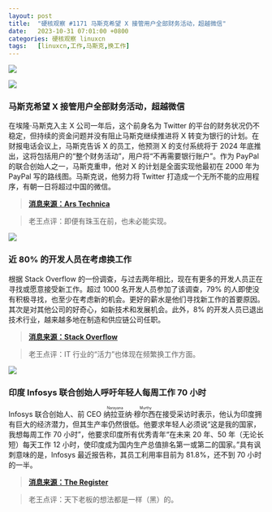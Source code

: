 ```yaml
---
layout: post
title:	"硬核观察 #1171 马斯克希望 X 接管用户全部财务活动，超越微信"
date:	2023-10-31 07:01:00 +0800 
categories:	硬核观察 linuxcn 
tags:	[linuxcn,工作,马斯克,换工作]
---
```



![](/Asserts/Images//attachment/album/202310/31/070017zbpiyeehgigpcprf.jpg)


![](/Asserts/Images//attachment/album/202310/31/070026lqqoni7i2sefqi2h.jpg)


### 马斯克希望 X 接管用户全部财务活动，超越微信


在埃隆·马斯克入主 X 公司一年后，这个前身名为 Twitter 的平台的财务状况仍不稳定，但持续的资金问题并没有阻止马斯克继续推进将 X 转变为银行的计划。在财报电话会议上，马斯克告诉 X 的员工，他预测 X 的支付系统将于 2024 年底推出，这将包括用户的“整个财务活动”，用户将“不再需要银行账户”。作为 PayPal 的联合创始人之一，马斯克重申，他对 X 的计划是全面实现他最初在 2000 年为 PayPal 写的路线图。马斯克说，他努力将 Twitter 打造成一个无所不能的应用程序，有朝一日将超过中国的微信。



> 
> **[消息来源：Ars Technica](https://arstechnica.com/tech-policy/2023/10/elon-musk-wants-your-entire-financial-life-on-x-by-2024/)**
> 
> 
> 



> 
> 老王点评：即便有珠玉在前，也未必能实现。
> 
> 
> 


![](/Asserts/Images//attachment/album/202310/31/070042c4c1n6yyucyyucbg.jpg)


### 近 80% 的开发人员在考虑换工作


根据 Stack Overflow 的一份调查，与过去两年相比，现在有更多的开发人员正在寻找或愿意接受新工作。超过 1000 名开发人员参加了该调查，79% 的人即使没有积极寻找，也至少在考虑新的机会。更好的薪水是他们寻找新工作的首要原因。其次是对其他公司的好奇心，如新技术和发展机会。此外，8% 的开发人员已退出技术行业，越来越多地在制造和供应链公司任职。



> 
> **[消息来源：Stack Overflow](https://stackoverflow.blog/2023/10/26/hopping-instead-of-hustling-survey-tells-us-how-developers-are-taking-care-of-business/)**
> 
> 
> 



> 
> 老王点评：IT 行业的“活力”也体现在频繁换工作方面。
> 
> 
> 


![](/Asserts/Images//attachment/album/202310/31/070105nrsxknxyssxbsncq.jpg)


### 印度 Infosys 联合创始人呼吁年轻人每周工作 70 小时


Infosys 联合创始人、前 CEO <ruby> 纳拉亚纳·穆尔西 <rt>  Narayana Murthy </rt></ruby> 在接受采访时表示，他认为印度拥有巨大的经济潜力，但其生产率仍然很低。他要求年轻人必须说“这是我的国家，我想每周工作 70 小时”，他要求印度所有优秀青年“在未来 20 年、50 年（无论长短）每天工作 12 小时，使印度成为国内生产总值排名第一或第二的国家。”具有讽刺意味的是，Infosys 最近报告称，其员工利用率目前为 81.8%，还不到 70 小时的一半。



> 
> **[消息来源：The Register](https://www.theregister.com/2023/10/27/infosys_founder_70_hour_week/)**
> 
> 
> 



> 
> 老王点评：天下老板的想法都是一样（黑）的。
> 
> 
>
